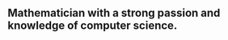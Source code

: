 Mathematician with a strong passion and knowledge of computer science.
---
<!---
emivo/emivo is a ✨ special ✨ repository because its `README.md` (this file) appears on your GitHub profile.
You can click the Preview link to take a look at your changes.
--->
